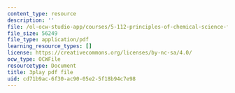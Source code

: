```yaml
---
content_type: resource
description: ''
file: /ol-ocw-studio-app/courses/5-112-principles-of-chemical-science-fall-2005/cd71b9ac6f30ac9005e25f18b94c7e98_mJAf9OYfLV8.pdf
file_size: 56249
file_type: application/pdf
learning_resource_types: []
license: https://creativecommons.org/licenses/by-nc-sa/4.0/
ocw_type: OCWFile
resourcetype: Document
title: 3play pdf file
uid: cd71b9ac-6f30-ac90-05e2-5f18b94c7e98
---
```

